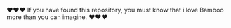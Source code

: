 ♥️♥️♥️ If you have found this repository, you must know that i love Bamboo more than you can imagine. ♥️♥️♥️